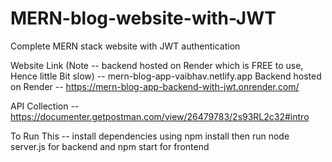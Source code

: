 # MERN-blog-website-with-JWT

Complete MERN stack website with JWT authentication 

Website Link (Note -- backend hosted on Render which is FREE to use, Hence little Bit slow) -- 
mern-blog-app-vaibhav.netlify.app 
Backend hosted on Render -- https://mern-blog-app-backend-with-jwt.onrender.com/

API Collection -- https://documenter.getpostman.com/view/26479783/2s93RL2c32#intro

To Run This -- install dependencies using npm install then run node server.js for backend and npm start for frontend
